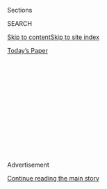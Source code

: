 <div id="app">

<div>

<div>

<div>

<div class="NYTAppHideMasthead css-1q2w90k e1suatyy0">

<div class="section css-ui9rw0 e1suatyy2">

<div class="css-eph4ug er09x8g0">

<div class="css-6n7j50">

</div>

<span class="css-1dv1kvn">Sections</span>

<div class="css-10488qs">

<span class="css-1dv1kvn">SEARCH</span>

</div>

[Skip to content](#site-content)[Skip to site
index](#site-index)

</div>

<div class="css-10698na e1huz5gh0">

</div>

</div>

<div id="masthead-bar-one" class="section hasLinks css-15hmgas e1csuq9d3">

<div class="css-uqyvli e1csuq9d0">

</div>

<div class="css-1uqjmks e1csuq9d1">

</div>

<div class="css-9e9ivx">

[](https://myaccount.nytimes.com/auth/login?response_type=cookie&client_id=vi)

</div>

<div class="css-1bvtpon e1csuq9d2">

[Today’s
Paper](https://www.nytimes.com/section/todayspaper)

</div>

</div>

</div>

</div>

<div data-aria-hidden="false">

<div id="site-content" data-role="main">

<div>

<div class="css-1aor85t" style="opacity:0.000000001;z-index:-1;visibility:hidden">

<div class="css-1hqnpie">

<div class="css-epjblv">

<span class="css-17xtcya">[Opinion](/section/opinion)</span><span class="css-x15j1o">|</span><span class="css-fwqvlz">Voting
Isn’t
Everything</span>

</div>

<div class="css-k008qs">

<div class="css-1iwv8en">

<span class="css-18z7m18"></span>

<div>

</div>

</div>

<span class="css-1n6z4y">https://nyti.ms/3fqA3EG</span>

<div class="css-1705lsu">

<div class="css-4xjgmj">

<div class="css-4skfbu" data-role="toolbar" data-aria-label="Social Media Share buttons, Save button, and Comments Panel with current comment count" data-testid="share-tools">

  - 
  - 
  - 
  - 
    
    <div class="css-6n7j50">
    
    </div>

  - 

</div>

</div>

</div>

</div>

</div>

</div>

<div id="NYT_TOP_BANNER_REGION" class="css-13pd83m">

</div>

<div id="top-wrapper" class="css-1sy8kpn">

<div id="top-slug" class="css-l9onyx">

Advertisement

</div>

[Continue reading the main
story](#after-top)

<div class="ad top-wrapper" style="text-align:center;height:100%;display:block;min-height:250px">

<div id="top" class="place-ad" data-position="top" data-size-key="top">

</div>

</div>

<div id="after-top">

</div>

</div>

<div>

<div class="css-v5btjw etb61u70">

<div class="css-v05ibm etb61u71">

[Opinion](/section/opinion)

</div>

</div>

<div id="sponsor-wrapper" class="css-1hyfx7x">

<div id="sponsor-slug" class="css-19vbshk">

Supported by

</div>

[Continue reading the main
story](#after-sponsor)

<div id="sponsor" class="ad sponsor-wrapper" style="text-align:center;height:100%;display:block">

</div>

<div id="after-sponsor">

</div>

</div>

<div class="css-186x18t">

</div>

<div class="css-1vkm6nb ehdk2mb0">

# Voting Isn’t Everything

</div>

Stop minimizing the work of movements.

<div class="css-18e8msd">

<div class="css-vp77d3 epjyd6m0">

<div class="css-1baulvz">

By <span class="css-1baulvz last-byline" itemprop="name">Daniel
Hunter</span>

<div class="css-8atqhb">

Mr. Hunter is the author of “Building a Movement to End the New Jim
Crow.”

</div>

</div>

</div>

  - Aug. 4, 2020, <span class="css-epvm6">5:00 a.m.
    ET</span>

  - 
    
    <div class="css-4xjgmj">
    
    <div class="css-d8bdto" data-role="toolbar" data-aria-label="Social Media Share buttons, Save button, and Comments Panel with current comment count" data-testid="share-tools">
    
      - 
      - 
      - 
      - 
        
        <div class="css-6n7j50">
        
        </div>
    
      - 
    
    </div>
    
    </div>

</div>

<div class="css-79elbk" data-testid="photoviewer-wrapper">

<div class="css-z3e15g" data-testid="photoviewer-wrapper-hidden">

</div>

<div class="css-1a48zt4 ehw59r15" data-testid="photoviewer-children">

![<span class="css-16f3y1r e13ogyst0" data-aria-hidden="true">Part of
the crowd at the historic 1963 March on Washington. Movements can
amplify complex questions that are often simplified to sound bites in
elections.</span><span class="css-cnj6d5 e1z0qqy90" itemprop="copyrightHolder"><span class="css-1ly73wi e1tej78p0">Credit...</span><span><span>Leonard
Freed/Magnum
Photos</span></span></span>](https://static01.nyt.com/images/2020/07/30/opinion/30Hunter1/30Hunter1-articleLarge.jpg?quality=75&auto=webp&disable=upscale)

</div>

</div>

</div>

<div class="section meteredContent css-1r7ky0e" name="articleBody" itemprop="articleBody">

<div class="css-1fanzo5 StoryBodyCompanionColumn">

<div class="css-53u6y8">

The Black Lives Matter movement has had significant wins in recent
months. Municipalities have removed statues of racists, corporations
have changed branding that reinforced racial stereotypes, [schools have
cut ties with police
forces](https://www.nytimes.com/2020/06/12/us/schools-police-resource-officers.html)
and [cities have reduced police
funding](https://www.nytimes.com/2020/06/08/us/unrest-defund-police.html).

But too often, politicians, celebrities and community leaders who
applaud the protesters for these victories are quick to follow up by
asserting, like Mayor Keisha Lance Bottoms of Atlanta, that voting
“[would be the most effective response, the deepest
payback](https://www.nytimes.com/2020/06/03/opinion/police-protests-atlanta-keisha-bottoms.html)”
for George Floyd’s death — or that there is “no greater form of protest”
than voting, as Lisa Deeley, chair of the Philadelphia City
Commissioners, put it.

I’ve led movements for most of my adult life and have heard similar
misguided refrains far too many times. The truth is voting is an
honorable act that many movements use as a tactic. But the popular
message that it’s the only *real* source of power misleads the public
about how social change happens and stifles the energy required to bring
about the change we need.

Instead of suggesting that participation in movements is inferior to
voting, people with influence should educate themselves and the public
about the often hidden role of social movements in achieving change in
this country.

</div>

</div>

<div class="css-1fanzo5 StoryBodyCompanionColumn">

<div class="css-53u6y8">

Movements led to the abolition of slavery, brought Jim Crow to its knees
and won child labor laws, the minimum wage, the Clean Water Act and
more. African-Americans and women wouldn’t even have the right to vote
if it weren’t for people taking action.

Those victories weren’t just the results of elections. They came from
the work of activists to change social conditions. Where voting changes
the players on the battlefield, social movements alter the very terrain
on which the battle is being fought.

“Movement work is the thing that enables any of the legal and policy
change to be successful,” [Chase
Strangio](https://www.gq.com/story/chase-strangio-aclu-lgbtq-legal-victory)**,**
a lawyer who won the recent Supreme Court ruling [protecting L.G.B.T.
rights](https://www.nytimes.com/2020/06/15/us/gay-transgender-workers-supreme-court.html),
explained in an interview with GQ. He noted that Justice Neil Gorsuch,
who wrote the majority opinion, had initially worried that protecting
transgender people might result in social upheaval. But less than a year
later, his mind had been changed.

“On some level, I have to believe that in eight months, he learned
something from watching what was going on in the world,” he said. “And
that is a testament not to our briefs and not to the legal movement, but
to the organizing movement.”

A common misconception about movements — like the mythic story that
[Rosa Parks’s refusal](https://genprogress.org/the-myth-of-rosa-parks/)
to move to the back of the bus spontaneously sparked the civil rights
movement — is that they “just happen.”

</div>

</div>

<div class="css-1fanzo5 StoryBodyCompanionColumn">

<div class="css-53u6y8">

Yes, George Floyd’s brutal murder, a flagrantly racist president and the
pent-up emotions of a pandemic motivated people to take to the streets
to demand racial justice. But social movements never emerge just because
conditions are bad.

Bill Moyer, a movement strategist, wrote about this dynamic in his
“[Movement Action
Plan](https://www.indybay.org/olduploads/movement_action_plan.pdf).” He
noted that the partial meltdown of the [Three Mile Island nuclear power
plant](https://www.nytimes.com/1979/04/16/archives/three-mile-island-notes-from-a-nightmare-three-mile-island-a.html)
in 1979 became a rallying point for people concerned about the dangers
of nuclear power. Yet Michigan’s Enrico Fermi plant had been closer to a
full meltdown in 1966 and didn’t lead to soul-searching or a social
crisis. The difference was that in the intervening years, organizers had
worked to seed local groups, build national networks, hone responses to
the pronuclear lobby and develop alternative policy platforms.

The current movement has done all those things, spurred largely by the
2014 protests in Ferguson, Mo., over the killing of Michael Brown. It
grew into a network of dozens of local Black Lives Matter chapters
across the United States and Canada. Groups like [Black Youth
Project 100](http://agendatobuildblackfutures.org/wp-content/uploads/2016/01/BYP_AgendaBlackFutures_booklet_web.pdf)
and [Movement for Black Lives](https://m4bl.org/policy-platforms/) built
comprehensive policy platforms, leading to radical, [ground-shaking
demands](https://mavenroundtable.io/rinkusen/politics/why-defundthepolice-is-genius-strategy-ZNTk0AGz3kOxAwIqj2BTEg)
like “defund the police.” As Jessica Byrd, a leader in Movement for
Black Lives, said in a recent interview with Time, “[Movement made this
moment
different](https://time.com/5847506/time-100-talks-black-lives-matter/).”

If one isn’t aware of this work, it’s easy to assume that after this
phase of street protests ends, the movement will be gone and it will be
time to turn to the “real” work of voting to fulfill our civic duty.

But people who understand movements know that voting is not the end —
it’s one part of the process. Movements amplify complex questions that
otherwise get simplified to sound bites in elections. Questions like:
Does society really need armed police answering mental health crises?
Can the police be reformed while still armed with military-grade
weapons? What are practical alternatives to police systems? ** By
changing ** people’s views, movements apply pressure to decision makers.

Contrary to popular belief, movements shouldn’t be measured by whether
the preferred candidates get into office, nor are they undermined by
short-term failures to cobble together national legislation.

A better yardstick for a movement is the public’s perception of the
problem, a growing certainty that current policies don’t work — and
ultimately people’s commitment to embracing alternatives.

</div>

</div>

<div class="css-1fanzo5 StoryBodyCompanionColumn">

<div class="css-53u6y8">

After all, the 1960s student sit-ins against segregation did not
immediately result in legislative wins. Even after the peak event of the
March on Washington, it took another year for the 1964 Civil Rights Act
to become law.

It’s tempting to think that reform will rain down if we elect the right
leaders. Yet most of us know through experience that voting is no magic
bullet. Regardless of who wins the election in November, anyone seeking
justice knows there’s an enormous amount of work ahead of us. Movements
provide an avenue to do that work.

So yes, I’ll vote — and help turn out the vote. But I’ll never believe
the lie that that’s the best or only thing I can do to change this
country.

Daniel Hunter is the associate director of global trainings at
[350.org](http://trainings.350.org/), a strategist with Sunrise Movement
and the author of “[Building a Movement to End the New Jim
Crow](http://www.newjimcroworganizing.org/).”

*The Times is committed to publishing* [*a diversity of
letters*](https://www.nytimes.com/2019/01/31/opinion/letters/letters-to-editor-new-york-times-women.html)
*to the editor. We’d like to hear what you think about this or any of
our articles. Here are some*
[*tips*](https://help.nytimes.com/hc/en-us/articles/115014925288-How-to-submit-a-letter-to-the-editor)*.
And here’s our email:*
[*letters@nytimes.com*](mailto:letters@nytimes.com)*.*

*Follow The New York Times Opinion section on*
[*Facebook*](https://www.facebook.com/nytopinion)*,* [*Twitter
(@NYTopinion)*](http://twitter.com/NYTOpinion) *and*
[*Instagram*](https://www.instagram.com/nytopinion/)*.*

</div>

</div>

</div>

<div>

</div>

<div>

</div>

<div>

</div>

<div>

<div id="bottom-wrapper" class="css-1ede5it">

<div id="bottom-slug" class="css-l9onyx">

Advertisement

</div>

[Continue reading the main
story](#after-bottom)

<div id="bottom" class="ad bottom-wrapper" style="text-align:center;height:100%;display:block;min-height:90px">

</div>

<div id="after-bottom">

</div>

</div>

</div>

</div>

</div>

## Site Index

<div>

</div>

## Site Information Navigation

  - [© <span>2020</span> <span>The New York Times
    Company</span>](https://help.nytimes.com/hc/en-us/articles/115014792127-Copyright-notice)

<!-- end list -->

  - [NYTCo](https://www.nytco.com/)
  - [Contact
    Us](https://help.nytimes.com/hc/en-us/articles/115015385887-Contact-Us)
  - [Work with us](https://www.nytco.com/careers/)
  - [Advertise](https://nytmediakit.com/)
  - [T Brand Studio](http://www.tbrandstudio.com/)
  - [Your Ad
    Choices](https://www.nytimes.com/privacy/cookie-policy#how-do-i-manage-trackers)
  - [Privacy](https://www.nytimes.com/privacy)
  - [Terms of
    Service](https://help.nytimes.com/hc/en-us/articles/115014893428-Terms-of-service)
  - [Terms of
    Sale](https://help.nytimes.com/hc/en-us/articles/115014893968-Terms-of-sale)
  - [Site
    Map](https://spiderbites.nytimes.com)
  - [Help](https://help.nytimes.com/hc/en-us)
  - [Subscriptions](https://www.nytimes.com/subscription?campaignId=37WXW)

</div>

</div>

</div>

</div>
